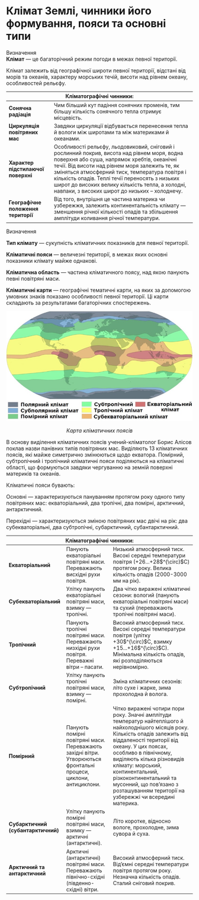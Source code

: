 Клiмат Землi, чинники його формування, пояси та основнi типи
============================================================

<div class="eoz-wrap">
<span class="eoz">Визначення</span>
<div class="eoz-text">
<b>Клiмат</b> — це багаторiчний режим погоди в межах певної територiї.
</div>
</div>

Клімат залежить від географічної широти певної території, відстані від
морів та океанів, характеру морських течій, висоти над рівнем океану,
особливостей рельєфу.

<table>
<thead>
<tr>
<th colspan="2">Клiматографiчнi чинники:</th>
</tr>
</thead>
<tbody>
<tr>
<td><b>Сонячна радіація</b></td>
<td>Чим більший кут падіння сонячних променів, тим
більшу кількість сонячного тепла отримує місцевість.</td>
</tr>
<tr>
<td><b>Циркуляція повітряних мас</td> 
<td>Завдяки циркуляції відбувається перенесення тепла й вологи між широтами та між материками й океанами.</td>
</tr>
<tr>
<td><b>Характер підстилаючої поверхні</b></td>
<td>Особливості рельєфу, льодовиковий, сніговий і рослинний
покрив, висота над рівнем моря, водна поверхня або суша, напрямок
хребтів, океанічні течії. Від висоти над рівнем моря залежить те, як
зміняться атмосферний тиск, температура повітря і кількість опадів.
Теплі течії переносять з низьких широт до високих велику кількість
тепла, а холодні, навпаки, з високих широт до низьких – холоднечу.</td>
</tr>
<tr>
<td><b>Географічне положення території</b></td>
<td>Від того, внутрішня це частина материка чи узбережжя,
залежить континентальність клімату — зменшення річної кількості опадів
та збільшення амплітуди коливання річної температури.</td>
</tr>
</tbody>
</table>

<div class="eoz-wrap">
<span class="eoz">Визначення</span>
<div class="eoz-text">
<p><b>Тип клiмату</b> — сукупнiсть клiматичних показникiв для певної територiї.</p>

<p><b>Клiматичнi пояси</b> — величезнi територiї, в межах яких основнi
показники клiмату майже однаковi.</p>

<p><b>Клiматична область</b> — частина клiматичного поясу, над якою
панують певнi повiтрянi маси.</p>

<b>Клiматичнi карти</b> — географiчнi тематичнi карти, на яких за допомогою умовних знакiв показано особливостi певної територiї. Цi карти складають за результатами багаторiчних спостережень.
</div>
</div>

<div align="center">
<img src="15.jpg">
<p><i>Карта кліматичних поясів</i></p>
</div>


В основу виділення кліматичних поясів учений-кліматолог <span class="p1">Борис Алісов</span> поклав назви панівних типів повітряних мас. Виділяють 13 кліматичних поясів, які майже симетрично змінюються щодо екватора. Помірний, субтропічний і тропічний кліматичні пояси поділяються на кліматичні області, що формуються завдяки чергуванню на земній поверхні материків
та океанів.

Кліматичні пояси бувають:

<span class="p1">Основні</span> — характеризуються пануванням протягом року одного типу
повітряних мас: екваторіальний, два тропічні, два помірні, арктичний,
антарктичний.

<span class="p1">Перехідні</span> — характеризуються зміною повітряних мас двічі на рік: два
субекваторіальні, два субтропічні, субарктичний, субантарктичний.

<table>
<thead>
<tr>
<th colspan="3">Клiматографiчнi чинники:</th>
</tr>
</thead>
<tbody>
<tr>
<td><b>Екваторiальний</b></td>
<td>Панують екваторiальнi повiтрянi маси. Переважають висхiднi рухи повiтря.</td>
<td>Низький атмосферний тиск.
Високi середнi температури повiтря (+26...+28$^{\circ}$С) протягом року. Велика кiлькiсть опадiв (2000-3000 мм на рiк).</td>
</tr>
<tr>
<td><b>Субекваторiальний</b></td>
<td>Улiтку панують екваторiальнi повiтрянi маси, взимку — тропiчнi.</td>
<td>Два чiтко вираженi клiматичнi сезони: вологий (панують екваторiальнi повiтрянi маси) та сухий (переважають тропiчнi повiтрянi маси).</td>
</tr>
<tr>
<td><b>Тропiчний</b></td>
<td>Панують тропiчнi повiтрянi маси. Переважають низхiднi
рухи повiтря. Переважнi вiтри – пасати.</td>
<td>Високий атмосферний тиск. Високi середнi температури повiтря (улiтку +30$^{\circ}$С, взимку +15...+16$^{\circ}$С). Мiнiмальна кiлькiсть опадiв, якi розподiляються нерiвномiрно.</td>
</tr>
<tr>
<td><b>Субтропiчний</b></td>
<td>Улiтку панують тропiчнi повiтрянi маси, взимку — помiрнi.</td>
<td>Змiна клiматичних сезонiв: лiто сухе i жарке, зима прохолодна й волога.</td>
</tr>
<tr>
<td><b>Помiрний</b></td>
<td>Панують помiрнi повiтрянi маси. Переважають захiднi
вiтри. Утворюються фронтальнi процеси, циклони, антициклони.</td>
<td>Чiтко вираженi чотири пори року. Значнi амплiтуди
температур найтеплiшого й найхолоднiшого мiсяцiв року. Кiлькiсть опадiв залежить вiд вiддаленостi територiї вiд океану. У цих поясах, особливо в пiвнiчному,
видiляють кiлька рiзновидiв клiмату: морський, континентальний, рiзкоконтинентальний та мусонний, що пов’язано з розташуванням територiї на узбережжi чи всерединi материка.</td>
</tr>
<tr>
<td><b>Субарктичний (субантарктичний)</b></td>
<td>Улiтку панують помiрнi повiтрянi маси, взимку —
арктичнi (антарктичнi).</td>
<td>Лiто коротке, вiдносно вологе, прохолодне, зима сувора й суха.</td>
</tr>
<tr>
<td><b>Арктичний та антарктичний</b></td>
<td>Арктичнi (антарктичнi) повiтрянi маси.
Переважають пiвнiчно-схiднi
(пiвденно-схiднi) вiтри.</td>
<td>Високий атмосферний тиск. Вiд’ємнi середнi температури повiтря протягом року. Незначна кiлькiсть опадiв. Сталий снiговий покрив.</td>
</tr>
</tbody>
</table>